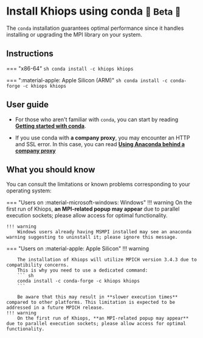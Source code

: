 # Install Khiops using conda <small>  🚧 Beta 🚧 </small>

The `conda` installation guarantees optimal performance since it handles installing or upgrading the MPI library on your system. 

## Instructions

=== "x86-64"
    ``` sh
    conda install -c khiops khiops
    ```

=== ":material-apple: Apple Silicon (ARM)"
    ``` sh
    conda install -c conda-forge -c khiops khiops
    ```


## User guide

- For those who aren't familiar with `conda`, you can start by reading [**Getting started with conda**][conda-user-guide].

[conda-user-guide]: https://conda.io/projects/conda/en/latest/user-guide/getting-started.html

- If you use conda with **a company proxy**, you may encounter an HTTP and SSL error. In this case, you can read [**Using Anaconda behind a company proxy**][proxy-conda] 

[proxy-conda]: https://docs.anaconda.com/free/anaconda/configurations/proxy/


## What you should know

You can consult the limitations or known problems corresponding to your operating system:

=== "Users on :material-microsoft-windows: Windows"
    !!! warning 
        On the first run of Khiops, **an MPI-related popup may appear** due to parallel execution sockets; please allow access for optimal functionality.

    !!! warning 
        Windows users already having MSMPI installed may see an anaconda warning suggesting to uninstall it; please ignore this message.


=== "Users on :material-apple: Apple Silicon"
    !!! warning 

        The installation of Khiops will utilize MPICH version 3.4.3 due to compatibility concerns. 
        This is why you need to use a dedicated command:
        ``` sh
        conda install -c conda-forge -c khiops khiops
        ```
            
        Be aware that this may result in **slower execution times** compared to other platforms. This limitation is expected to be addressed in a future MPICH release.
    !!! warning 
        On the first run of Khiops, **an MPI-related popup may appear** due to parallel execution sockets; please allow access for optimal functionality.


<br>
